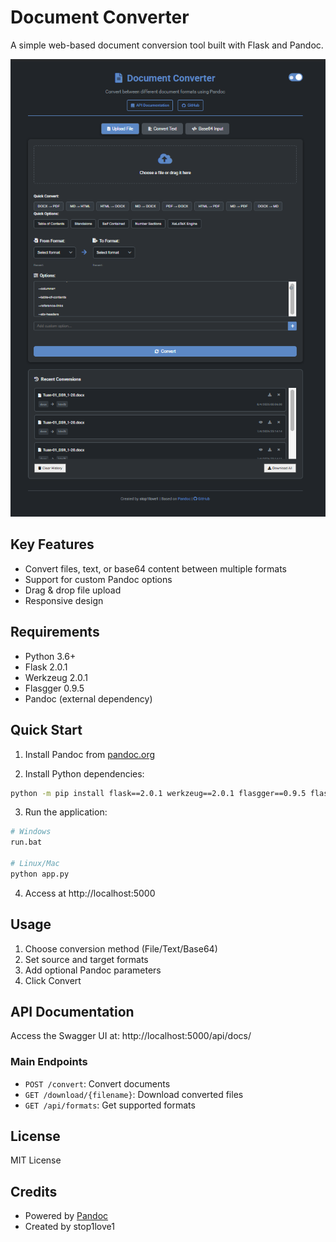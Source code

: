 # Document Converter

A simple web-based document conversion tool built with Flask and Pandoc.

![Document Converter Screenshot](docs/screenshot.png)

## Key Features

- Convert files, text, or base64 content between multiple formats
- Support for custom Pandoc options
- Drag & drop file upload
- Responsive design

## Requirements

- Python 3.6+
- Flask 2.0.1
- Werkzeug 2.0.1
- Flasgger 0.9.5
- Pandoc (external dependency)

## Quick Start

1. Install Pandoc from [pandoc.org](https://pandoc.org/installing.html)

2. Install Python dependencies:
```bash
python -m pip install flask==2.0.1 werkzeug==2.0.1 flasgger==0.9.5 flask-cors==3.0.10 gunicorn==20.1.0
```

3. Run the application:
```bash
# Windows
run.bat

# Linux/Mac
python app.py
```

4. Access at http://localhost:5000

## Usage

1. Choose conversion method (File/Text/Base64)
2. Set source and target formats
3. Add optional Pandoc parameters
4. Click Convert

## API Documentation

Access the Swagger UI at: http://localhost:5000/api/docs/

### Main Endpoints

- `POST /convert`: Convert documents
- `GET /download/{filename}`: Download converted files
- `GET /api/formats`: Get supported formats

## License

MIT License

## Credits

- Powered by [Pandoc](https://pandoc.org/)
- Created by stop1love1
